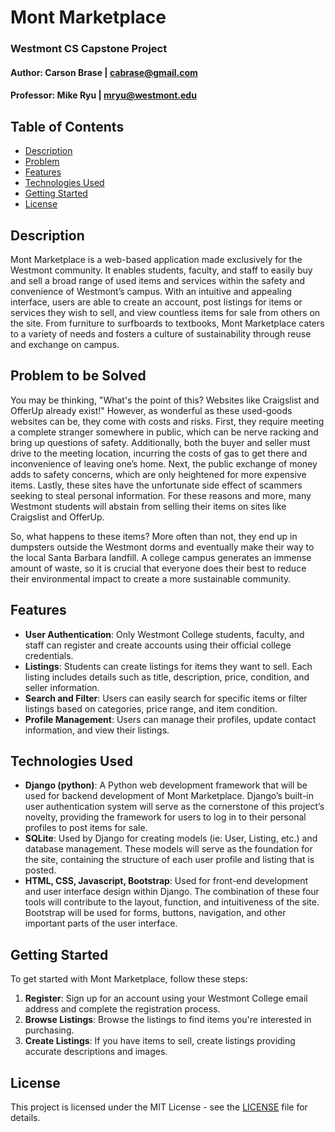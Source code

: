 # Mont Marketplace
### Westmont CS Capstone Project
#### Author: Carson Brase | cabrase@gmail.com
#### Professor: Mike Ryu | mryu@westmont.edu

## Table of Contents

- [Description](#description)
- [Problem](#problem-to-be-solved)
- [Features](#features)
- [Technologies Used](#technologies-used)
- [Getting Started](#getting-started)
- [License](#license)

## Description
Mont Marketplace is a web-based application made exclusively for the Westmont community. It enables students, faculty, 
and staff to easily buy and sell a broad range of used items and services within the safety and convenience of 
Westmont’s campus. With an intuitive and appealing interface, users are able to create an account, post listings for 
items or services they wish to sell, and view countless items for sale from others on the site. From furniture to 
surfboards to textbooks, Mont Marketplace caters to a variety of needs and fosters a culture of sustainability through 
reuse and exchange on campus.

## Problem to be Solved
You may be thinking, "What's the point of this? Websites like Craigslist and OfferUp already exist!" However, as 
wonderful as these used-goods websites can be, they come with costs and risks. First, they require meeting a complete
stranger somewhere in public, which can be nerve racking and bring up questions of safety. Additionally, both the buyer 
and seller must drive to the meeting location, incurring the costs of gas to get there and inconvenience of leaving 
one’s home. Next, the public exchange of money adds to safety concerns, which are only heightened for more expensive 
items. Lastly, these sites have the unfortunate side effect of scammers seeking to steal personal information. For these
reasons and more, many Westmont students will abstain from selling their items on sites like Craigslist and OfferUp.

So, what happens to these items? More often than not, they end up in dumpsters outside the Westmont dorms and 
eventually make their way to the local Santa Barbara landfill. A college campus generates an immense amount of waste, so
it is crucial that everyone does their best to reduce their environmental impact to create a more sustainable community.

## Features
- **User Authentication**: Only Westmont College students, faculty, and staff can register and create accounts using their official college credentials.
- **Listings**: Students can create listings for items they want to sell. Each listing includes details such as title, description, price, condition, and seller information.
- **Search and Filter**: Users can easily search for specific items or filter listings based on categories, price range, and item condition.
- **Profile Management**: Users can manage their profiles, update contact information, and view their listings.

## Technologies Used
- **Django (python)**: A Python web development framework that will be used for backend development of Mont Marketplace. 
Django’s built-in user authentication system will serve as the cornerstone of this project’s novelty, providing the 
framework for users to log in to their personal profiles to post items for sale.
- **SQLite**: Used by Django for creating models (ie: User, Listing, etc.) and database management. These models 
will serve as the foundation for the site, containing the structure of each user profile and listing that is posted. 
- **HTML, CSS, Javascript, Bootstrap**: Used for front-end development and user interface design within Django. The 
combination of these four tools will contribute to the layout, function, and intuitiveness of the site. Bootstrap will
be used for forms, buttons, navigation, and other important parts of the user interface.

## Getting Started
To get started with Mont Marketplace, follow these steps:

1. **Register**: Sign up for an account using your Westmont College email address and complete the registration process.
2. **Browse Listings**: Browse the listings to find items you're interested in purchasing.
3. **Create Listings**: If you have items to sell, create listings providing accurate descriptions and images.

## License
This project is licensed under the MIT License - see the [LICENSE](LICENSE) file for details.
